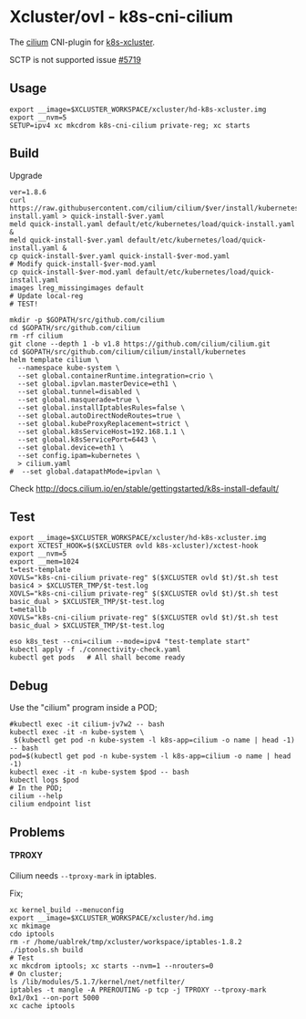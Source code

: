 # Xcluster/ovl - k8s-cni-cilium

The [cilium](https://github.com/cilium/cilium) CNI-plugin for
[k8s-xcluster](../k8s-xcluster/README.md).

SCTP is not supported issue [#5719](https://github.com/cilium/cilium/issues/5719)

## Usage

```
export __image=$XCLUSTER_WORKSPACE/xcluster/hd-k8s-xcluster.img
export __nvm=5
SETUP=ipv4 xc mkcdrom k8s-cni-cilium private-reg; xc starts
```

## Build

Upgrade
```
ver=1.8.6
curl https://raw.githubusercontent.com/cilium/cilium/$ver/install/kubernetes/quick-install.yaml > quick-install-$ver.yaml
meld quick-install.yaml default/etc/kubernetes/load/quick-install.yaml &
meld quick-install-$ver.yaml default/etc/kubernetes/load/quick-install.yaml &
cp quick-install-$ver.yaml quick-install-$ver-mod.yaml
# Modify quick-install-$ver-mod.yaml
cp quick-install-$ver-mod.yaml default/etc/kubernetes/load/quick-install.yaml
images lreg_missingimages default
# Update local-reg
# TEST!
```

```
mkdir -p $GOPATH/src/github.com/cilium
cd $GOPATH/src/github.com/cilium
rm -rf cilium
git clone --depth 1 -b v1.8 https://github.com/cilium/cilium.git
cd $GOPATH/src/github.com/cilium/cilium/install/kubernetes
helm template cilium \
  --namespace kube-system \
  --set global.containerRuntime.integration=crio \
  --set global.ipvlan.masterDevice=eth1 \
  --set global.tunnel=disabled \
  --set global.masquerade=true \
  --set global.installIptablesRules=false \
  --set global.autoDirectNodeRoutes=true \
  --set global.kubeProxyReplacement=strict \
  --set global.k8sServiceHost=192.168.1.1 \
  --set global.k8sServicePort=6443 \
  --set global.device=eth1 \
  --set config.ipam=kubernetes \
  > cilium.yaml
#  --set global.datapathMode=ipvlan \
```

Check http://docs.cilium.io/en/stable/gettingstarted/k8s-install-default/



## Test

```
export __image=$XCLUSTER_WORKSPACE/xcluster/hd-k8s-xcluster.img
export XCTEST_HOOK=$($XCLUSTER ovld k8s-xcluster)/xctest-hook
export __nvm=5
export __mem=1024
t=test-template
XOVLS="k8s-cni-cilium private-reg" $($XCLUSTER ovld $t)/$t.sh test basic4 > $XCLUSTER_TMP/$t-test.log
XOVLS="k8s-cni-cilium private-reg" $($XCLUSTER ovld $t)/$t.sh test basic_dual > $XCLUSTER_TMP/$t-test.log
t=metallb
XOVLS="k8s-cni-cilium private-reg" $($XCLUSTER ovld $t)/$t.sh test basic_dual > $XCLUSTER_TMP/$t-test.log
```

```
eso k8s_test --cni=cilium --mode=ipv4 "test-template start"
kubectl apply -f ./connectivity-check.yaml
kubectl get pods   # All shall become ready
```

## Debug

Use the "cilium" program inside a POD;
```
#kubectl exec -it cilium-jv7w2 -- bash
kubectl exec -it -n kube-system \
 $(kubectl get pod -n kube-system -l k8s-app=cilium -o name | head -1) -- bash
pod=$(kubectl get pod -n kube-system -l k8s-app=cilium -o name | head -1)
kubectl exec -it -n kube-system $pod -- bash
kubectl logs $pod
# In the POD;
cilium --help
cilium endpoint list
```

## Problems


#### TPROXY

Cilium needs `--tproxy-mark` in iptables.

Fix;
```
xc kernel_build --menuconfig
export __image=$XCLUSTER_WORKSPACE/xcluster/hd.img
xc mkimage
cdo iptools
rm -r /home/uablrek/tmp/xcluster/workspace/iptables-1.8.2
./iptools.sh build
# Test
xc mkcdrom iptools; xc starts --nvm=1 --nrouters=0
# On cluster;
ls /lib/modules/5.1.7/kernel/net/netfilter/
iptables -t mangle -A PREROUTING -p tcp -j TPROXY --tproxy-mark 0x1/0x1 --on-port 5000
xc cache iptools
```
